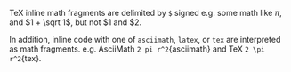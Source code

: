 TeX inline math fragments are delimited by `$` signed e.g. some math like $\pi$, and $1 + \sqrt 1$, but not $1 and $2.

In addition, inline code with one of `asciimath`, `latex`, or `tex` are interpreted as math fragments. e.g. AsciiMath `2 pi r^2`{asciimath} and TeX `2 \pi r^2`{tex}.
